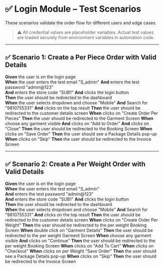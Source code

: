 # ✅ Login Module – Test Scenarios

These scenarios validate the order flow for different users and edge cases.

> ⚠️ All credential values are placeholder variables.
> Actual test values are loaded securely from environment variables in automation code.

---

## ✅ Scenario 1: Create a Per Piece Order with Valid Details

**Given** the user is on the login page  
**When** the user enters the test email "S_admin"
**And** enters the test password "admin@123"  
**And** enters the store code "SUB1"
**And** clicks the login button  
**Then** the user should be redirected to the dashboard  
**When** the user selects dropdown and choose "Mobile"
**And** Search for "9810755331"
**And** clicks on the top result
**Then** the user should be redirected to the customer details screen
**When** clicks on "Create Order Per Pieces"
**Then** the user should be redirected to the Garment Screen
**When** choose any garment visible
**And** clicks on "Add to Order"
**And** clicks on "Close"
**Then** the user should be redirected to the Booking Screen
**When** clicks on "Save Order"
**Then** the user should see a Package Details pop-up
**When** clicks on "Skip"
**Then** the user should be redirected to the Invoice Screen

---

## ✅ Scenario 2: Create a Per Weight Order with Valid Details

**Given** the user is on the login page  
**When** the user enters the test email "S_admin"  
**And** enters the test password "admin@123"  
**And** enters the store code "SUB1"
**And** clicks the login button  
**Then** the user should be redirected to the dashboard  
**When** the user selects dropdown and choose "Mobile"
**And** Search for "9810755331"
**And** clicks on the top result
**Then** the user should be redirected to the customer details screen
**When** clicks on "Create Order Per Weight"
**Then** the user should be redirected to the per weight Booking Screen
**When** double click on "Garment Details"
**Then** the user should be redirected to the per weight Garment Screen
**When** choose any garment visible
**And** clicks on "Continue"
**Then** the user should be redirected to the per weight Booking Screen
**When** clicks on "Add To Cart"
**When** clicks on "Checkout"
**When** clicks on per Weight "Save Order"
**Then** the user should see a Package Details pop-up
**When** clicks on "Skip"
**Then** the user should be redirected to the Invoice Screen